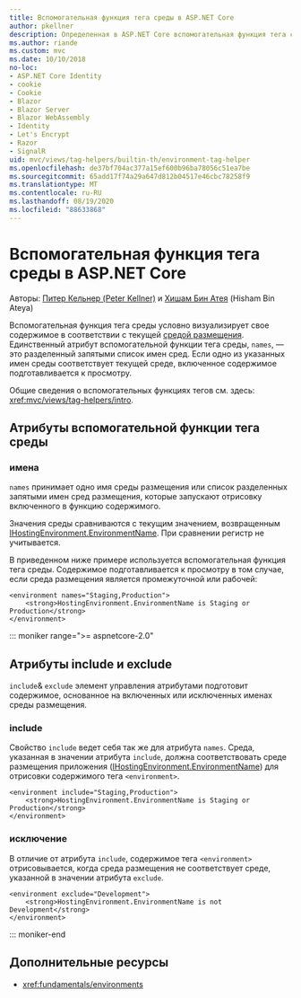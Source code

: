 ```yaml
---
title: Вспомогательная функция тега среды в ASP.NET Core
author: pkellner
description: Определенная в ASP.NET Core вспомогательная функция тега среды, включая все свойства
ms.author: riande
ms.custom: mvc
ms.date: 10/10/2018
no-loc:
- ASP.NET Core Identity
- cookie
- Cookie
- Blazor
- Blazor Server
- Blazor WebAssembly
- Identity
- Let's Encrypt
- Razor
- SignalR
uid: mvc/views/tag-helpers/builtin-th/environment-tag-helper
ms.openlocfilehash: de37bf704ac377a15ef600b96ba78056c51ea7be
ms.sourcegitcommit: 65add17f74a29a647d812b04517e46cbc78258f9
ms.translationtype: MT
ms.contentlocale: ru-RU
ms.lasthandoff: 08/19/2020
ms.locfileid: "88633868"
---
```

# <a name="environment-tag-helper-in-aspnet-core"></a>Вспомогательная функция тега среды в ASP.NET Core

Авторы: [Питер Кельнер (Peter Kellner)](https://peterkellner.net) и [Хишам Бин Атея](https://twitter.com/hishambinateya) (Hisham Bin Ateya)

Вспомогательная функция тега среды условно визуализирует свое содержимое в соответствии с текущей [средой размещения](xref:fundamentals/environments). Единственный атрибут вспомогательной функции тега среды, `names`, — это разделенный запятыми список имен сред. Если одно из указанных имен среды соответствует текущей среде, включенное содержимое подготавливается к просмотру.

Общие сведения о вспомогательных функциях тегов см. здесь: <xref:mvc/views/tag-helpers/intro>.

## <a name="environment-tag-helper-attributes"></a>Атрибуты вспомогательной функции тега среды

### <a name="names"></a>имена

`names` принимает одно имя среды размещения или список разделенных запятыми имен сред размещения, которые запускают отрисовку включенного в функцию содержимого.

Значения среды сравниваются с текущим значением, возвращенным [IHostingEnvironment.EnvironmentName](xref:Microsoft.AspNetCore.Hosting.IHostingEnvironment.EnvironmentName*). При сравнении регистр не учитывается.

В приведенном ниже примере используется вспомогательная функция тега среды. Содержимое подготавливается к просмотру в том случае, если среда размещения является промежуточной или рабочей:

```cshtml
<environment names="Staging,Production">
    <strong>HostingEnvironment.EnvironmentName is Staging or Production</strong>
</environment>
```

::: moniker range=">= aspnetcore-2.0"

## <a name="include-and-exclude-attributes"></a>Атрибуты include и exclude

`include`& `exclude` элемент управления атрибутами подготовит содержимое, основанное на включенных или исключенных именах среды размещения.

### <a name="include"></a>include

Свойство `include` ведет себя так же для атрибута `names`. Среда, указанная в значении атрибута `include`, должна соответствовать среде размещения приложения ([IHostingEnvironment.EnvironmentName](xref:Microsoft.AspNetCore.Hosting.IHostingEnvironment.EnvironmentName*)) для отрисовки содержимого тега `<environment>`.

```cshtml
<environment include="Staging,Production">
    <strong>HostingEnvironment.EnvironmentName is Staging or Production</strong>
</environment>
```

### <a name="exclude"></a>исключение

В отличие от атрибута `include`, содержимое тега `<environment>` отрисовывается, когда среда размещения не соответствует среде, указанной в значении атрибута `exclude`.

```cshtml
<environment exclude="Development">
    <strong>HostingEnvironment.EnvironmentName is not Development</strong>
</environment>
```

::: moniker-end

## <a name="additional-resources"></a>Дополнительные ресурсы

* <xref:fundamentals/environments>
